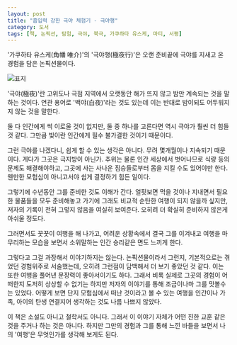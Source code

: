 ```yaml
---
layout: post
title: "흡입력 강한 극야 체험기 - 극야행"
category: 도서
tags: [책, 논픽션, 탐험, 극야, 북극, 가쿠하타 유스케, 마티, 서평]
---
```


'가쿠하타 유스케(角幡 唯介)'의
'극야행(極夜行)'은
오랜 준비끝에 극야를 지새고 온 경험을 담은 논픽션물이다.

![표지](https://lh3.googleusercontent.com/zlHll2cNtH6_cmapvdtqorkkiFgtFJ5qoHqLDegKeFIjYCljZruBjmBCodOFmJdM2tMjzkexyFd2qw=s480)

'극야(極夜)'란 고위도나 극점 지역에서 오랫동안 해가 뜨지 않고 밤만 계속되는 것을 말하는 것이다.
연관 용어로 '백야(白夜)'라는 것도 있는데 이는 반대로 밤이되도 어두워지지 않는 것을 말한다.

둘 다 인간에게 썩 이로울 것이 없지만,
둘 중 하나를 고른다면 역시 극야가 훨씬 더 힘들 것 같다.
그만큼 빛이란 인간에게 필수 불가결한 것이기 때문이다.

그런 극야를 나겠다니, 쉽게 할 수 있는 생각은 아니다.
무려 몇개월이나 지속되기 때문이다.
게다가 그곳은 극지방이 아닌가.
추위는 물론 인간 세상에서 벗어나므로 식량 등의 문제도 해결해야하고,
그곳에 사는 사나운 짐승들로부터 몸을 지킬 수도 있어야만 한다.
웬만한 모험심이 아니고서야 쉽게 결정하기 힘든 일이다.

그렇기에 수년동안 그를 준비한 것도 이해가 간다.
얼핏보면 먹을 것이나 지내면서 필요한 물품들을 모두 준비해놓고 가기에
그래도 비교적 순탄한 여행이 되지 않을까 싶지만,
저자의 기록이 전혀 그렇지 않음을 여실히 보여준다.
오히려 더 확실히 준비하지 않은게 아쉬울 정도다.

그러면서도 꿋꿋이 여행을 해 나가고,
어려운 상황속에서 결국 그를 이겨내고 여행을 마무리하는 모습을 보면서
소위말하는 인간 승리같은 면도 느끼게 한다.

그렇다고 그걸 과장해서 이야기하지는 않는다.
논픽션물이라서 그런지, 기본적으로는 겪었던 경험위주로 서술했는데,
오히려 그런점이 담백해서 더 보기 좋았던 것 같다.
이는 또한 여행을 풀어낸 문장력이 좋아서이기도 하다.
그래서 비록 실제로 그곳의 경험이 어떠한지 도저히 상상할 수 없기는 하지만
저자의 이야기를 통해 조금이나마 그를 맛볼수는 있었다.
어떻게 보면 단지 모험심에서 떠난 것이라고 볼 수 있는 여행을
인간이나 가족, 아이의 탄생 연결지어 생각하는 것도 나름 나쁘지 않았다.

이 책은 소설도 아니고 철학서도 아니다.
그래서 이 이야기 자체가 어떤 진한 교훈 같은 것을 주거나 하는 것은 아니다.
하지만 그만의 경험과 그를 통해 느낀 바들을 보면서
나의 '여행'은 무엇인가를 생각해 보게도 된다.

